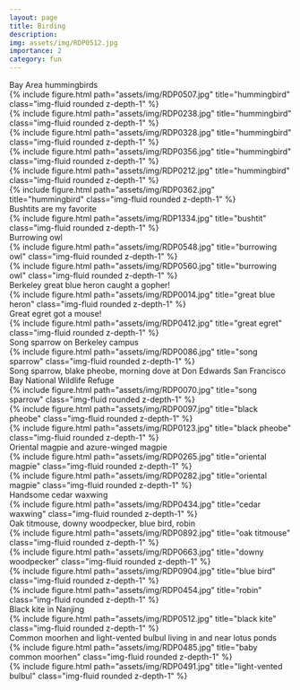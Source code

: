```yaml
---
layout: page
title: Birding
description: 
img: assets/img/RDP0512.jpg
importance: 2
category: fun
---
```

<div class="caption">
    Bay Area hummingbirds

<div class="row align-items-center">
    <div class="col-sm-6 mt-md-0">
        {% include figure.html path="assets/img/RDP0507.jpg" title="hummingbird" class="img-fluid rounded z-depth-1" %}
    </div>
    <div class="col-sm-6 mt-md-0">
        {% include figure.html path="assets/img/RDP0238.jpg" title="hummingbird" class="img-fluid rounded z-depth-1" %}
    </div>
</div>

<div class="row align-items-center">
    <div class="col-sm-6 mt-md-0">
        {% include figure.html path="assets/img/RDP0328.jpg" title="hummingbird" class="img-fluid rounded z-depth-1" %}
    </div>
    <div class="col-sm-6 mt-md-0">
        {% include figure.html path="assets/img/RDP0356.jpg" title="hummingbird" class="img-fluid rounded z-depth-1" %}
    </div>
</div>

<div class="row align-items-center">
    <div class="col-sm mt-3 mt-md-0">
        {% include figure.html path="assets/img/RDP0212.jpg" title="hummingbird" class="img-fluid rounded z-depth-1" %}
    </div>
</div>

<div class="row align-items-center">
    <div class="col-sm mt-3 mt-md-0">
        {% include figure.html path="assets/img/RDP0362.jpg" title="hummingbird" class="img-fluid rounded z-depth-1" %}
    </div>
</div>

<div class="caption">
    Bushtits are my favorite

<div class="container">
  <div class="row align-items-center">
    <div class="col-sm-2">
    </div>
    <div class="col-sm-8">
        {% include figure.html path="assets/img/RDP1334.jpg" title="bushtit" class="img-fluid rounded z-depth-1" %}
    </div>
    <div class="col-sm-3">
    </div>
  </div>

<div class="caption">
    Burrowing owl

<div class="container">
  <div class="row align-items-center">
    <div class="col-sm-2">
    </div>
    <div class="col-sm-8">
        {% include figure.html path="assets/img/RDP0548.jpg" title="burrowing owl" class="img-fluid rounded z-depth-1" %}
    </div>
    <div class="col-sm-3">
    </div>
  </div>
<div class="row align-items-center">
    <div class="col-sm mt-3 mt-md-0">
        {% include figure.html path="assets/img/RDP0560.jpg" title="burrowing owl" class="img-fluid rounded z-depth-1" %}
    </div>
</div>


<div class="caption">
    Berkeley great blue heron caught a gopher!

<div class="row align-items-center">
    <div class="col-sm mt-3 mt-md-0">
        {% include figure.html path="assets/img/RDP0014.jpg" title="great blue heron" class="img-fluid rounded z-depth-1" %}
    </div>
</div>

<div class="caption">
    Great egret got a mouse!

<div class="row align-items-center">
    <div class="col-sm mt-3 mt-md-0">
        {% include figure.html path="assets/img/RDP0412.jpg" title="great egret" class="img-fluid rounded z-depth-1" %}
    </div>
</div>

<div class="caption">
    Song sparrow on Berkeley campus

<div class="container">
  <div class="row align-items-center">
    <div class="col-sm-2">
    </div>
    <div class="col-sm-8">
        {% include figure.html path="assets/img/RDP0086.jpg" title="song sparrow" class="img-fluid rounded z-depth-1" %}
    </div>
    <div class="col-sm-3">
    </div>
  </div>

<div class="caption">
    Song sparrow, blake pheobe, morning dove at Don Edwards San Francisco Bay National Wildlife Refuge

<div class="row align-items-center">
    <div class="col-sm mt-3 mt-md-0">
        {% include figure.html path="assets/img/RDP0070.jpg" title="song sparrow" class="img-fluid rounded z-depth-1" %}
    </div>
</div>

<div class="row align-items-center">
    <div class="col-sm mt-3 mt-md-0">
        {% include figure.html path="assets/img/RDP0097.jpg" title="black pheobe" class="img-fluid rounded z-depth-1" %}
    </div>
</div>

<div class="row align-items-center">
    <div class="col-sm mt-3 mt-md-0">
        {% include figure.html path="assets/img/RDP0123.jpg" title="black pheobe" class="img-fluid rounded z-depth-1" %}
    </div>
</div>


<div class="caption">
    Oriental magpie and azure-winged magpie

<div class="row align-items-center">
    <div class="col-sm-6 mt-md-0">
        {% include figure.html path="assets/img/RDP0265.jpg" title="oriental magpie" class="img-fluid rounded z-depth-1" %}
    </div>
    <div class="col-sm-6 mt-md-0">
        {% include figure.html path="assets/img/RDP0282.jpg" title="oriental magpie" class="img-fluid rounded z-depth-1" %}
    </div>
</div>

<div class="caption">
    Handsome cedar waxwing

<div class="container">
  <div class="row align-items-center">
    <div class="col-sm-2">
    </div>
    <div class="col-sm-8">
        {% include figure.html path="assets/img/RDP0434.jpg" title="cedar waxwing" class="img-fluid rounded z-depth-1" %}
    </div>
    <div class="col-sm-3">
    </div>
  </div>

<div class="caption">
    Oak titmouse, downy woodpecker, blue bird, robin
</div>

<div class="container">
  <div class="row">
    <div class="col">
        {% include figure.html path="assets/img/RDP0892.jpg" title="oak titmouse" class="img-fluid rounded z-depth-1" %}
    </div>
    <div class="col">
        {% include figure.html path="assets/img/RDP0663.jpg" title="downy woodpecker" class="img-fluid rounded z-depth-1" %}
    </div>
    <div class="w-100">
    </div>
    <div class="col">
        {% include figure.html path="assets/img/RDP0904.jpg" title="blue bird" class="img-fluid rounded z-depth-1" %}
    </div>
    <div class="col">
        {% include figure.html path="assets/img/RDP0454.jpg" title="robin" class="img-fluid rounded z-depth-1" %}
    </div>
  </div>
</div>

<div class="caption">
    Black kite in Nanjing

<div class="row">
    <div class="col-sm mt-3 mt-md-0">
        {% include figure.html path="assets/img/RDP0512.jpg" title="black kite" class="img-fluid rounded z-depth-1" %}
    </div>
</div>

<div class="caption">
    Common moorhen and light-vented bulbul living in and near lotus ponds

<div class="row align-items-center">
    <div class="col-sm-6 mt-md-0">
        {% include figure.html path="assets/img/RDP0485.jpg" title="baby common moorhen" class="img-fluid rounded z-depth-1" %}
    </div>
    <div class="col-sm-6 mt-md-0">
        {% include figure.html path="assets/img/RDP0491.jpg" title="light-vented bulbul" class="img-fluid rounded z-depth-1" %}
    </div>
</div>
